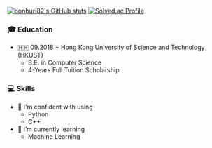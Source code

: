 [![donburi82's GitHub stats](https://github-readme-stats.vercel.app/api?username=donburi82)](https://github.com/anuraghazra/github-readme-stats)
[![Solved.ac Profile](http://mazassumnida.wtf/api/v2/generate_badge?boj=donburi82)](https://solved.ac/donburi82/)

### 🎓 Education
  - 🇭🇰 09.2018 ~ Hong Kong University of Science and Technology (HKUST)
    - B.E. in Computer Science
    - 4-Years Full Tuition Scholarship

### 💻 Skills
  - 💪 I'm confident with using
    - Python
    - C++
  - 🌱 I’m currently learning
    - Machine Learning

<!---
donburi82/donburi82 is a ✨ special ✨ repository because its `README.md` (this file) appears on your GitHub profile.
You can click the Preview link to take a look at your changes.

- 👋 Hi, I’m @donburi82
- 👀 I’m interested in ...
- 🌱 I’m currently learning ...
- 💞️ I’m looking to collaborate on ...
- 📫 How to reach me ...
--->
